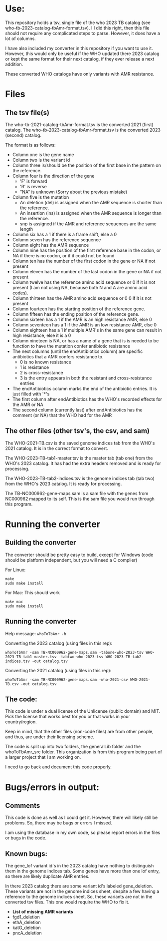 # Use:

This repository holds a tsv, single file of the who 2023
  TB catalog (see who-tb-2023-catalog-tbAmr-format.tsv). I
  I did this right, then this file should not require any
  complicated steps to parse. However, it does have a lot
  of columns.

I have also included my converter in this repository if
  you want to use it. However, this would only be useful
  if the WHO updated there 2023 catalog or kept the same
  format for their next catalog, if they ever release a
  next addition.

These converted WHO catalogs have only variants with AMR
  resistance.

# Files

## The tsv file(s)

The who-tb-2021-catalog-tbAmr-format.tsv is the converted
  2021 (first) catalog. The
  who-tb-2023-catalog-tbAmr-format.tsv is the converted
  2023 (second) catalog.

The format is as follows:

- Column one is the gene name
- Column two is the variant id
- Column three is/should be the position of the first base
  in the pattern on the reference.
- Column four is the direction of the gene
  - 'F' is forward
  - 'R' is reverse
  - "NA" is unknown (Sorry about the previous mistake)
- Column five is the mutation
  - An deletion (del) is assigned when  the AMR sequence
    is shorter than the reference.
  - An insertion (ins) is assigned when  the AMR sequence
    is longer than the reference.
  - snp is assigned if the AMR and reference sequences are
    the same length
- Column six has a 1 if there is a frame shift, else a 0
- Column seven has the reference sequence
- Column eight has the AMR sequence
- Column nine has the position of the first reference base
  in the codon, or NA if there is no codon, or if it could
  not be found
- Column ten has the number of the first codon in the gene
  or NA if not present
- Column eleven has the number of the last codon in the
  gene or NA if not present
- Column twelve has the reference amino acid sequence or
  0 if it is not present (I am not using NA, because both
  N and A are amino acid codes).
- Column thirteen has the AMR amino acid sequence or 0
  0 if it is not present
- Column fourteen has the starting position of the
  reference gene.
- Column fifteen has the ending position of the reference
  gene.
- Column sixteen has a 1 if the AMR is an high resistance
  AMR, else 0
- Column seventeen has a 1 if the AMR is an low resistance
  AMR, else 0
- Column eighteen has a 1 if multiple AMR's in the same
  gene can result in high resistance, else it is a 0
- Column nineteen is NA, or has a name of a gene that is
  is needed to be function to have the mutation confer
  antibiotic resistance
- The next columns (until the endAntibiotics column) are
  specific antibiotics that a AMR confers resistance to.
  - 0 is no known resistance
  - 1 is resistance
  - 2 is cross-resistance
  - 3 is the entry appears in both the resistant and
    cross-resistance entries
- The endAntibiotics column marks the end of the
  antibiotic entries. It is just filled with '\*'s
- The first column after endAntibiotics has the WHO's
  recorded effects for the AMR or NA
- The second column (currently last) after endAntibiotics
  has the comment (or NA) that the WHO had for the AMR
  
## The other files (other tsv's, the csv, and sam)

The WHO-2021-TB.csv is the saved genome indices tab from
  the WHO's 2021 catalog. It is in the correct format to
  convert.
  
The WHO-2023-TB-tab1-master.tsv is the master tab (tab
  one) from the WHO's 2023 catalog. It has had the extra
  headers removed and is ready for processing.

The WHO-2023-TB-tab2-indices.tsv is the genome indices
  tab (tab two) from the WHO's 2023 catalog. It is ready
  for processing.

The TB-NC000962-gene-maps.sam is a sam file with the genes
  from NC000962 mapped to its self. This is the sam file
  you would run through this program.

# Running the converter

## Building the converter

The converter should be pretty easy to build, except for
  Windows (code should be platform independent, but you
  will need a C complier)

For Linux:

```
make
sudo make install
```

For Mac: This should work

```
make mac
sudo make install
```

## Running the converter

Help message: `whoToTbAmr -h`

Converting the 2023 catalog (using files in this rep):

```
whoToTbAmr -sam TB-NC000962-gene-maps.sam -tabone-who-2023-tsv WHO-2023-TB-tab1-master.tsv -tabtwo-who-2023-tsv WHO-2023-TB-tab2-indices.tsv -out catalog.tsv
```

Converting the 2021 catalog (using files in this rep):

```
whoToTbAmr -sam TB-NC000962-gene-maps.sam -who-2021-csv WHO-2021-TB.csv -out catalog.tsv
```

## The code:

This code is under a dual license of the Unlicense (public
  domain) and MIT. Pick the license that works best for
  you or that works in your country/region.

Keep in mind, that the other files (non-code files) are
  from other people, and thus, are under their licensing
  scheme.

The code is split up into two folders, the generalLib
  folder and the whoToTbAmr_src folder. This organization
  is from this program being part of a larger project that
  I am working on.

I need to go back and document this code properly.

# Bugs/errors in output:

## Comments

This code is done as well as I could get it. However,
  there will likely still be problems. So, there may be
  bugs or errors I missed.

I am using the database in my own code, so please report
  errors in the files or bugs in the code.

## Known bugs:

The gene_lof variant id's in the 2023 catalog have nothing
  to distinguish them in the genome indices tab. Some
  genes have more than one lof entry, so there are likely
  duplicate AMR entries.

In there 2023 catalog there are some variant id's labeled
  gene_deletion. These variants are not in the genome
  indices sheet, despite a few having a reference to the
  genome indices sheet. So, these variants are not in the
  converted tsv files. This one would require the WHO to
  fix it.

   - **List of missing AMR variants**
   - fgd1_deletion
   - ethA_deletion
   - katG_deletion
   - pncA_deletion
